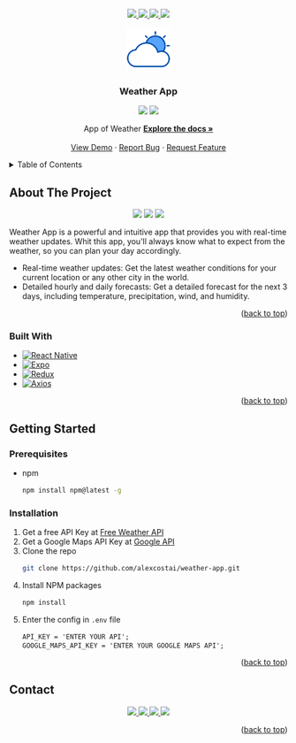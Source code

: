 <a name="readme-top"></a>

<!-- PROJECT SHIELDS -->
<p align="center">
  <a href="https://personal-portfolio-0tdn.onrender.com/" alt="portfolio" target="_blank">
    <img src="https://img.shields.io/badge/Portafolio-3d3d3d?style=for-the-badge&logo=visualstudiocode&logoColor=white" />
  </a>
  <a href="https://linkedin.com/in/alexcostai" alt="LinkedIn" target="_blank">
    <img src="https://img.shields.io/badge/linkedin-0A66C2?style=for-the-badge&logo=linkedin&logoColor=white" />
  </a>
  <a href="mailto:alexunio28@gmail.com" alt="Gmail" target="_blank">
    <img src="https://img.shields.io/badge/email-EA4335?style=for-the-badge&logo=gmail&logoColor=white" />
  </a>
  <a href="https://github.com/alexcostai/" alt="github" target="_blank">
    <img src="https://img.shields.io/badge/Github-181717?style=for-the-badge&logo=github&logoColor=white" />
  </a>
</p>

<!-- PROJECT LOGO -->
<div align="center">
  <a href="https://github.com/alexcostai/weather-app">
    <img src="assets/icon.png" alt="Logo" width="80" height="80">
  </a>
  <h3 align="center">Weather App</h3>
    <div align="center">
      <img src="https://img.shields.io/badge/Android-3DDC84?style=for-the-badge&logo=android&logoColor=white" />
      <img src="https://img.shields.io/badge/ios-000000?style=for-the-badge&logo=apple&logoColor=white" />
    </div>
  <p align="center">
    App of Weather
    <a href="https://github.com/alexcostai/weather-app"><strong>Explore the docs »</strong></a>
    <br />
    <br />
    <a href="https://github.com/alexcostai/weather-app">View Demo</a>
    ·
    <a href="https://github.com/alexcostai/weather-app/issues">Report Bug</a>
    ·
    <a href="https://github.com/alexcostai/weather-app/issues">Request Feature</a>
  </p>
</div>

<!-- TABLE OF CONTENTS -->
<details>
  <summary>Table of Contents</summary>
  <ol>
    <li>
      <a href="#about-the-project">About The Project</a>
      <ul>
        <li><a href="#built-with">Built With</a></li>
      </ul>
    </li>
    <li>
      <a href="#getting-started">Getting Started</a>
      <ul>
        <li><a href="#prerequisites">Prerequisites</a></li>
        <li><a href="#installation">Installation</a></li>
      </ul>
    </li>
    <li><a href="#usage">Usage</a></li
    <li><a href="#contact">Contact</a></li>
  </ol>
</details>

<!-- ABOUT THE PROJECT -->
## About The Project

<div align="center">
  <img src="https://github.com/alexcostai/weather-app/assets/29156155/78077228-410a-4f1c-814a-708a8d2bfdc8ﬁ" width="25%" />
  <img src="https://github.com/alexcostai/weather-app/assets/29156155/5b3c9315-e0d0-482c-b272-db6b197b00d4" width="25%" />
  <img src="https://github.com/alexcostai/weather-app/assets/29156155/d241a2a7-cc9a-42d5-9239-75f1a3462d5a" width="25%" />
</div>


Weather App is a powerful and intuitive app that provides you with real-time weather updates.
Whit this app, you'll always know what to expect from the weather, so you can plan your day accordingly.

* Real-time weather updates: Get the latest weather conditions for your current location or any other city in the world.
* Detailed hourly and daily forecasts: Get a detailed forecast for the next 3 days, including temperature, precipitation, wind, and humidity.

<p align="right">(<a href="#readme-top">back to top</a>)</p>



### Built With

* [![React Native][reactnative.com]][reactnative-url]
* [![Expo][expo.com]][expo-url]
* [![Redux][redux.com]][redux-url]
* [![Axios][axios.com]][axios-url]

<p align="right">(<a href="#readme-top">back to top</a>)</p>



<!-- GETTING STARTED -->
## Getting Started

### Prerequisites

* npm
  ```sh
  npm install npm@latest -g
  ```

### Installation

1. Get a free API Key at [Free Weather API](https://www.weatherapi.com/)
2. Get a Google Maps API Key at [Google API](https://developers.google.com/maps/documentation/javascript/get-api-key?hl=es-419)
3. Clone the repo
   ```sh
   git clone https://github.com/alexcostai/weather-app.git
   ```
4. Install NPM packages
   ```sh
   npm install
   ```
5. Enter the config in `.env` file
   ```.env
   API_KEY = 'ENTER YOUR API';
   GOOGLE_MAPS_API_KEY = 'ENTER YOUR GOOGLE MAPS API';
   ```

<p align="right">(<a href="#readme-top">back to top</a>)</p>

<!-- CONTACT -->
## Contact

<p align="center">
  <a href="https://personal-portfolio-0tdn.onrender.com/" alt="portfolio" target="_blank">
    <img src="https://img.shields.io/badge/Portafolio-3d3d3d?style=for-the-badge&logo=visualstudiocode&logoColor=white" />
  </a>
  <a href="https://linkedin.com/in/alexcostai" alt="LinkedIn" target="_blank">
    <img src="https://img.shields.io/badge/linkedin-0A66C2?style=for-the-badge&logo=linkedin&logoColor=white" />
  </a>
  <a href="mailto:alexunio28@gmail.com" alt="Gmail" target="_blank">
    <img src="https://img.shields.io/badge/email-EA4335?style=for-the-badge&logo=gmail&logoColor=white" />
  </a>
  <a href="https://github.com/alexcostai/" alt="github" target="_blank">
    <img src="https://img.shields.io/badge/Github-181717?style=for-the-badge&logo=github&logoColor=white" />
  </a>
</p>


<p align="right">(<a href="#readme-top">back to top</a>)</p>

<!-- MARKDOWN LINKS & IMAGES -->
[reactnative.com]: https://img.shields.io/badge/React%20Native-20232A?style=for-the-badge&logo=react&logoColor=61DAFB
[reactnative-url]: https://reactnative.dev
[redux.com]: https://img.shields.io/badge/Redux-20232A?style=for-the-badge&logo=redux&logoColor=764abc
[redux-url]: https://redux.js.org
[axios.com]: https://img.shields.io/badge/axios-20232A?style=for-the-badge&logo=axios&logoColor=764abc
[axios-url]: https://axios-http.com/docs/intro
[expo.com]: https://img.shields.io/badge/expo-20232A?style=for-the-badge&logo=expo&logoColor=white
[expo-url]: https://expo.dev/
